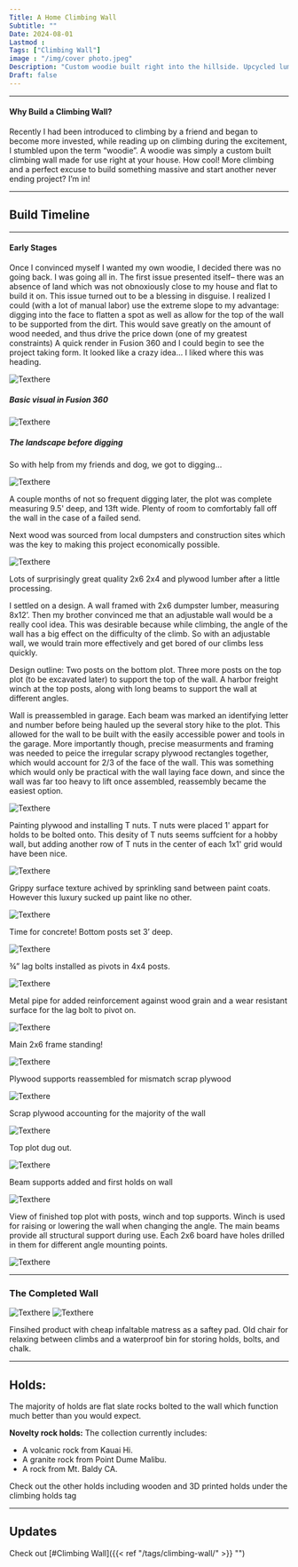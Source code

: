 ```yaml
---
Title: A Home Climbing Wall
Subtitle: ""
Date: 2024-08-01
Lastmod : 
Tags: ["Climbing Wall"]
image : "/img/cover photo.jpeg"
Description: "Custom woodie built right into the hillside. Upcycled lumber, adjustable climbing angle, 3D printed climbing holds."
Draft: false
---
```



--- 

#### Why Build a Climbing Wall?
Recently I had been introduced to climbing by a friend and began to become more invested, while reading up on climbing during the excitement, I stumbled upon the term “woodie”. A woodie was simply a custom built climbing wall made for use right at your house. How cool! More climbing and a perfect excuse to build something massive and start another never ending project? I’m in!


---
## Build Timeline
--- 
#### Early Stages
Once I convinced myself I wanted my own woodie, I decided there was no going back. I was going all in. The first issue presented itself– there was an absence of land which was not obnoxiously close to my house and flat to build it on. This issue turned out to be a blessing in disguise. I realized I could (with a lot of manual labor) use the extreme slope to my advantage: digging into the face to flatten a spot as well as allow for the top of the wall to be supported from the dirt. This would save greatly on the amount of wood needed, and thus drive the price down (one of my greatest constraints) A quick render in Fusion 360 and I could begin to see the project taking form. It looked like a crazy idea... I liked where this was heading.

![Texthere](/img/fusionrenderwall.jpeg "Fusion Render")

##### Basic visual in Fusion 360
![Texthere](/img/dig.jpg "Pre Digging")

##### The landscape before digging
So with help from my friends and dog, we got to digging…

![Texthere](/img/jemmadigging.jpg "Fusion Render")  


A couple months of not so frequent digging later, the plot was complete measuring 9.5' deep, and 13ft wide. Plenty of room to comfortably fall off the wall in the case of a failed send.

Next wood was sourced from local dumpsters and construction sites which was the key to making this project economically possible. 

![Texthere](/img/scrapinventory.jpg "") 

Lots of surprisingly great quality 2x6 2x4 and plywood lumber after a little processing. 

I settled on a design. A wall framed with 2x6 dumpster lumber, measuring 8x12’. Then my brother convinced me that an adjustable wall would be a really cool idea. This was desirable because while climbing, the angle of the wall has a big effect on the difficulty of the climb. So with an adjustable wall, we would train more effectively and get bored of our climbs less quickly. 

Design outline: Two posts on the bottom plot. Three more posts on the top plot (to be excavated later) to support the top of the wall. A harbor freight winch at the top posts, along with long beams to support the wall at different angles. 

Wall is preassembled in garage. Each beam was marked an identifying letter and number before being hauled up the several story hike to the plot. This allowed for the wall to be built with the easily accessible power and tools in the garage. More importantly though, precise measurments and framing was needed to peice the irregular scrapy plywood rectangles together, which would account for 2/3 of the face of the wall. This was something which would only be practical with the wall laying face down, and since the wall was far too heavy to lift once assembled, reassembly became the easiest option.

![Texthere](/img/wallgarage.png "") 

Painting plywood and installing T nuts. T nuts were placed 1' appart for holds to be bolted onto. This desity of T nuts seems suffcient for a hobby wall, but adding another row of T nuts in the center of each 1x1' grid would have been nice. 

![Texthere](/img/paintingplywood.jpg "") 

Grippy surface texture achived by sprinkling sand between paint coats. However this luxury sucked up paint like no other.

![Texthere](/img/grippypaint.png "") 

Time for concrete! Bottom posts set 3’ deep.

![Texthere](/img/concreteposts.png "") 

¾” lag bolts installed as pivots in 4x4 posts.

![Texthere](/img/lagbolt.png "") 

Metal pipe for added reinforcement against wood grain and a wear resistant surface for the lag bolt to pivot on. 

![Texthere](/img/metalpipeinwood.png "") 

Main 2x6 frame standing!

![Texthere](/img/standingwall.png "") 

Plywood supports reassembled for mismatch scrap plywood

![Texthere](/img/standingwithsupports.png "") 

Scrap plywood accounting for the majority of the wall

![Texthere](/img/scrapplywoodonwall.jpg "") 

Top plot dug out.

![Texthere](/img/topplot.png "") 

Beam supports added and first holds on wall

![Texthere](/img/firsthold.png "") 

View of finished top plot with posts, winch and top supports. Winch is used for raising or lowering the wall when changing the angle. The main beams provide all structural support during use. Each 2x6 board have holes drilled in them for different angle mounting points.

![Texthere](/img/viewtop.png "") 

--- 

### The Completed Wall
![Texthere](/img/finsihed1.png "") 
![Texthere](/img/finsihed2.png "") 

Finsihed product with cheap infaltable matress as a saftey pad. Old chair for relaxing between climbs and a waterproof bin for storing holds, bolts, and chalk.

--- 

## Holds:
The majority of holds are flat slate rocks bolted to the wall which function much better than you would expect. 

**Novelty rock holds:** The collection currently includes: 

* A volcanic rock from Kauai Hi. 
* A granite rock from Point Dume Malibu. 
* A rock from Mt. Baldy CA. 


Check out the other holds including wooden and 3D printed holds under the climbing holds tag

--- 

## Updates
Check out [#Climbing Wall]({{< ref "/tags/climbing-wall/" >}} "")

